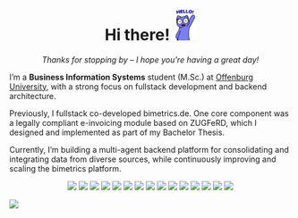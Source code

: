 <div align="center">
  <h1>Hi there! <img src="Wczc.gif" width="40px" alt="👋"/></h1>
  <p><em>Thanks for stopping by – I hope you're having a great day!</em></p>
</div>

I’m a **Business Information Systems** student (M.Sc.) at [Offenburg University](https://www.hs-offenburg.de/), with a strong focus on fullstack development and backend architecture.

Previously, I fullstack co-developed bimetrics.de. One core component was a legally compliant e-invoicing module based on ZUGFeRD, which I designed and implemented as part of my Bachelor Thesis.

Currently, I’m building a multi-agent backend platform for consolidating and integrating data from diverse sources, while continuously improving and scaling the bimetrics platform.

<p align="center">

<!-- Core Frontend -->
<img src="https://img.shields.io/badge/-HTML5-%23E44D27?style=flat-square&logo=html5&logoColor=ffffff"/>
<img src="https://img.shields.io/badge/-CSS3-%231572B6?style=flat-square&logo=css3"/>
<img src="https://img.shields.io/badge/-TailwindCSS-%231a202c?style=flat-square&logo=tailwind-css"/>

<img src="https://img.shields.io/badge/-JavaScript-%23F7DF1C?style=flat-square&logo=javascript&logoColor=000000"/>
<img src="https://img.shields.io/badge/-TypeScript-007ACC?style=flat-square&logo=typescript&logoColor=white"/>
<img src="https://img.shields.io/badge/-React.js-%23282C34?style=flat-square&logo=react"/>
<img src="https://img.shields.io/badge/-Next.js-%23000000?style=flat-square&logo=nextdotjs"/>

<!-- Tooling -->
<img src="https://img.shields.io/badge/-ESLint-%234B32C3?style=flat-square&logo=eslint"/>
<img src="https://img.shields.io/badge/-Git-%23F05032?style=flat-square&logo=git&logoColor=%23ffffff"/>
<img src="https://img.shields.io/badge/-GitLab-FCA121?style=flat-square&logo=gitlab"/>
<img src="https://img.shields.io/badge/-VSCode-%23007ACC?style=flat-square&logo=visual-studio-code"/>

<!-- Backend / Other -->
<img src="https://img.shields.io/badge/-Go-00ADD8?style=flat-square&logo=go"/>
<img src="https://img.shields.io/badge/-Python-3776AB?style=flat-square&logo=python"/>
<img src="https://img.shields.io/badge/-Flutter-02569B?style=flat-square&logo=flutter"/>
<img src="https://img.shields.io/badge/-PostgreSQL-336791?style=flat-square&logo=postgresql&logoColor=white"/>

</p>


<p align="left">
  <a href="https://www.linkedin.com/in/tobias-biehl-b1ba89208/" target="_blank">
    <img src="https://img.shields.io/badge/-LinkedIn-0077B5?style=for-the-badge&logo=linkedin&logoColor=white"/>
  </a>
</p>
